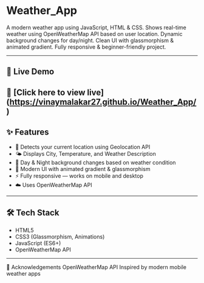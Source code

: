 # Weather_App
 A modern weather app using JavaScript, HTML &amp; CSS. Shows real-time weather using OpenWeatherMap API based on user location. Dynamic background changes for day/night. Clean UI with glassmorphism &amp; animated gradient. Fully responsive &amp; beginner-friendly project.

---

## 🚀 Live Demo

🔗 [Click here to view live] (https://vinaymalakar27.github.io/Weather_App/) 
---


## ✨ Features

- 📍 Detects your current location using Geolocation API  
- 🌤️ Displays City, Temperature, and Weather Description  
- 🎨 Day & Night background changes based on weather condition  
- 🧊 Modern UI with animated gradient & glassmorphism  
- ⚡ Fully responsive — works on mobile and desktop  
- ☁️ Uses OpenWeatherMap API

---

## 🛠️ Tech Stack

- HTML5  
- CSS3 (Glassmorphism, Animations)  
- JavaScript (ES6+)  
- OpenWeatherMap API

---

🙌 Acknowledgements
OpenWeatherMap API
Inspired by modern mobile weather apps

